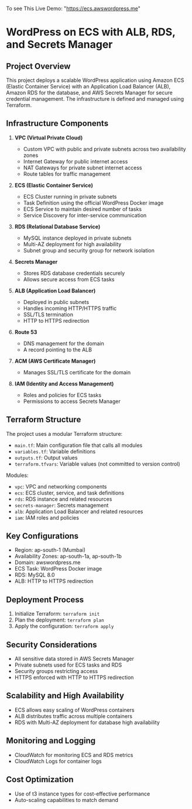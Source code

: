 To see This Live Demo: "https://ecs.awswordpress.me"

# WordPress on ECS with ALB, RDS, and Secrets Manager

## Project Overview

This project deploys a scalable WordPress application using Amazon ECS (Elastic Container Service) with an Application Load Balancer (ALB), Amazon RDS for the database, and AWS Secrets Manager for secure credential management. The infrastructure is defined and managed using Terraform.

## Infrastructure Components

1. **VPC (Virtual Private Cloud)**
   - Custom VPC with public and private subnets across two availability zones
   - Internet Gateway for public internet access
   - NAT Gateways for private subnet internet access
   - Route tables for traffic management

2. **ECS (Elastic Container Service)**
   - ECS Cluster running in private subnets
   - Task Definition using the official WordPress Docker image
   - ECS Service to maintain desired number of tasks
   - Service Discovery for inter-service communication

3. **RDS (Relational Database Service)**
   - MySQL instance deployed in private subnets
   - Multi-AZ deployment for high availability
   - Subnet group and security group for network isolation

4. **Secrets Manager**
   - Stores RDS database credentials securely
   - Allows secure access from ECS tasks

5. **ALB (Application Load Balancer)**
   - Deployed in public subnets
   - Handles incoming HTTP/HTTPS traffic
   - SSL/TLS termination
   - HTTP to HTTPS redirection

6. **Route 53**
   - DNS management for the domain
   - A record pointing to the ALB

7. **ACM (AWS Certificate Manager)**
   - Manages SSL/TLS certificate for the domain

8. **IAM (Identity and Access Management)**
   - Roles and policies for ECS tasks
   - Permissions to access Secrets Manager

## Terraform Structure

The project uses a modular Terraform structure:

- `main.tf`: Main configuration file that calls all modules
- `variables.tf`: Variable definitions
- `outputs.tf`: Output values
- `terraform.tfvars`: Variable values (not committed to version control)

Modules:
- `vpc`: VPC and networking components
- `ecs`: ECS cluster, service, and task definitions
- `rds`: RDS instance and related resources
- `secrets-manager`: Secrets management
- `alb`: Application Load Balancer and related resources
- `iam`: IAM roles and policies

## Key Configurations

- Region: ap-south-1 (Mumbai)
- Availability Zones: ap-south-1a, ap-south-1b
- Domain: awswordpress.me
- ECS Task: WordPress Docker image
- RDS: MySQL 8.0
- ALB: HTTP to HTTPS redirection

## Deployment Process

1. Initialize Terraform: `terraform init`
2. Plan the deployment: `terraform plan`
3. Apply the configuration: `terraform apply`

## Security Considerations

- All sensitive data stored in AWS Secrets Manager
- Private subnets used for ECS tasks and RDS
- Security groups restricting access
- HTTPS enforced with HTTP to HTTPS redirection

## Scalability and High Availability

- ECS allows easy scaling of WordPress containers
- ALB distributes traffic across multiple containers
- RDS with Multi-AZ deployment for database high availability

## Monitoring and Logging

- CloudWatch for monitoring ECS and RDS metrics
- CloudWatch Logs for container logs

## Cost Optimization

- Use of t3 instance types for cost-effective performance
- Auto-scaling capabilities to match demand



